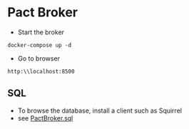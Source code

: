 Pact Broker
===========

* Start the broker

```
docker-compose up -d
```

* Go to browser

```
http:\\localhost:8500
```

## SQL

* To browse the database, install a client such as Squirrel
* see [PactBroker.sql](.\pact-broker\sql\PactBroker.sql)



